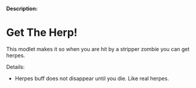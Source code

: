 **Description:**
# Get The Herp!
This modlet makes it so when you are hit by a stripper zombie you can get herpes.

Details:
- Herpes buff does not disappear until you die. Like real herpes.
